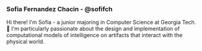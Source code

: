 ### Sofia Fernandez Chacin - @sofifch

<!--
**sofifch/sofifch** is a ✨ _special_ ✨ repository because its `README.md` (this file) appears on your GitHub profile.
-->

Hi there! I'm Sofia - a junior majoring in Computer Science at Georgia Tech.:honeybee: I'm particularly passionate about the design and implementation of computational models of intelligence on artifacts that interact with the physical world.
